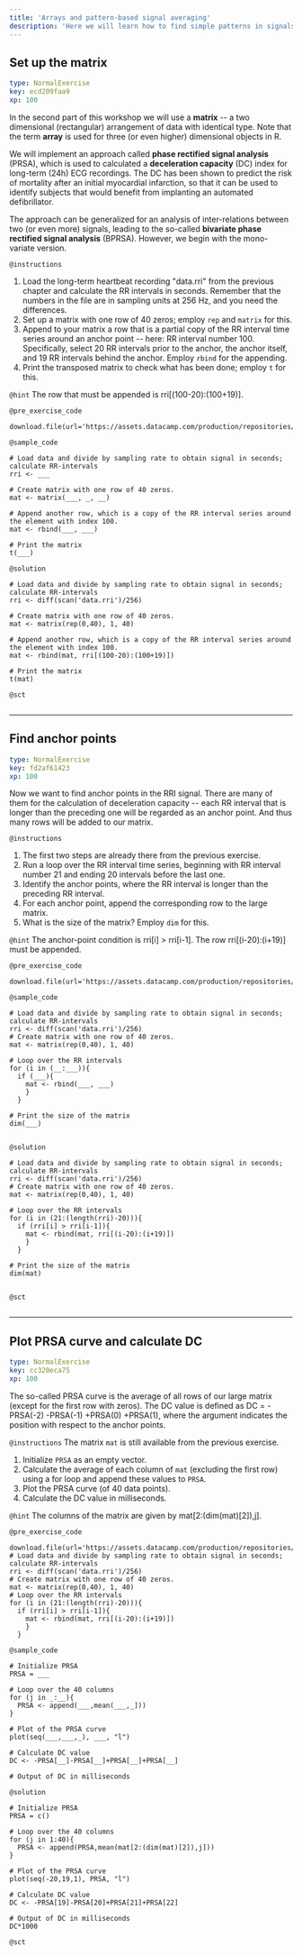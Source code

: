 ```yaml
---
title: 'Arrays and pattern-based signal averaging'
description: 'Here we will learn how to find simple patterns in signals and how to use them for further anylsis.'
---
```


## Set up the matrix

```yaml
type: NormalExercise
key: ecd209faa9
xp: 100
```

In the second part of this workshop we will use a **matrix** -- a two dimensional (rectangular) arrangement of data with identical type. Note that the term **array** is used for three (or even higher) dimensional objects in R.

We will implement an approach called **phase rectified signal analysis** (PRSA), which is used to calculated a **deceleration capacity** (DC) index for long-term (24h) ECG recordings. The DC has been shown to predict the risk of mortality after an initial myocardial infarction, so that it can be used to identify subjects that would benefit from implanting an automated defibrillator.

The approach can be generalized for an analysis of inter-relations between two (or even more) signals, leading to the so-called **bivariate phase rectified signal analysis** (BPRSA).  However, we begin with the mono-variate version.

`@instructions`
1. Load the long-term heartbeat recording "data.rri" from the previous chapter and calculate the RR intervals in seconds.  Remember that the numbers in the file are in sampling units at 256 Hz, and you need the differences.
2. Set up a matrix with one row of 40 zeros; employ ```rep``` and ```matrix``` for this.
3. Append to your matrix a row that is a partial copy of the RR interval time series around an anchor point -- here: RR interval number 100. Specifically, select 20 RR intervals prior to the anchor, the anchor itself, and 19 RR intervals behind the anchor. Employ ```rbind``` for the appending.
4. Print the transposed matrix to check what has been done; employ ```t``` for this.

`@hint`
The row that must be appended is rri[(100-20):(100+19)].

`@pre_exercise_code`
```{r}
download.file(url='https://assets.datacamp.com/production/repositories/4882/datasets/fefc3f655fd0c9fd6baeeb6528e68d9e55d57db4/SL196_1h.rri',destfile='data.rri')

```

`@sample_code`
```{r}
# Load data and divide by sampling rate to obtain signal in seconds; calculate RR-intervals
rri <- ___

# Create matrix with one row of 40 zeros.
mat <- matrix(___, _, __)

# Append another row, which is a copy of the RR interval series around the element with index 100.
mat <- rbind(___, ___)

# Print the matrix
t(___)

```

`@solution`
```{r}
# Load data and divide by sampling rate to obtain signal in seconds; calculate RR-intervals
rri <- diff(scan('data.rri')/256)

# Create matrix with one row of 40 zeros.
mat <- matrix(rep(0,40), 1, 40)

# Append another row, which is a copy of the RR interval series around the element with index 100.
mat <- rbind(mat, rri[(100-20):(100+19)])

# Print the matrix
t(mat)

```

`@sct`
```{r}

```

---

## Find anchor points

```yaml
type: NormalExercise
key: fd2af61423
xp: 100
```

Now we want to find anchor points in the RRI signal. There are many of them for the calculation of deceleration capacity -- each RR interval that is longer than the preceding one will be regarded as an anchor point. And thus many rows will be added to our matrix.

`@instructions`
1. The first two steps are already there from the previous exercise.
2. Run a loop over the RR interval time series, beginning with RR interval number 21 and ending 20 intervals before the last one.
3. Identify the anchor points, where the RR interval is longer than the preceding RR interval. 
4. For each anchor point, append the corresponding row to the large matrix.
5. What is the size of the matrix?  Employ ```dim``` for this.

`@hint`
The anchor-point condition is rri[i] > rri[i-1]. The row rri[(i-20):(i+19)] must be appended.

`@pre_exercise_code`
```{r}
download.file(url='https://assets.datacamp.com/production/repositories/4882/datasets/fefc3f655fd0c9fd6baeeb6528e68d9e55d57db4/SL196_1h.rri',destfile='data.rri')
```

`@sample_code`
```{r}
# Load data and divide by sampling rate to obtain signal in seconds; calculate RR-intervals
rri <- diff(scan('data.rri')/256)
# Create matrix with one row of 40 zeros.
mat <- matrix(rep(0,40), 1, 40)

# Loop over the RR intervals 
for (i in (__:___)){
  if (___){
    mat <- rbind(___, ___)
    }
  }

# Print the size of the matrix
dim(___)
     
```

`@solution`
```{r}
# Load data and divide by sampling rate to obtain signal in seconds; calculate RR-intervals
rri <- diff(scan('data.rri')/256)
# Create matrix with one row of 40 zeros.
mat <- matrix(rep(0,40), 1, 40)

# Loop over the RR intervals 
for (i in (21:(length(rri)-20))){
  if (rri[i] > rri[i-1]){
    mat <- rbind(mat, rri[(i-20):(i+19)])
    }
  }

# Print the size of the matrix
dim(mat)
           
```

`@sct`
```{r}

```

---

## Plot PRSA curve and calculate DC

```yaml
type: NormalExercise
key: cc320eca75
xp: 100
```

The so-called PRSA curve is the average of all rows of our large matrix (except for the first row with zeros).  The DC value is defined as DC = -PRSA(-2) -PRSA(-1) +PRSA(0) +PRSA(1), where the argument indicates the position with respect to the anchor points.

`@instructions`
The matrix ```mat``` is still available from the previous exercise.  
1. Initialize ```PRSA``` as an empty vector.
2. Calculate the average of each column of ```mat``` (excluding the first row) using a for loop and append these values to ```PRSA```.
2. Plot the PRSA curve (of 40 data points).
3. Calculate the DC value in milliseconds.

`@hint`
The columns of the matrix are given by mat[2:(dim(mat)[2]),j].

`@pre_exercise_code`
```{r}
download.file(url='https://assets.datacamp.com/production/repositories/4882/datasets/fefc3f655fd0c9fd6baeeb6528e68d9e55d57db4/SL196_1h.rri',destfile='data.rri')
# Load data and divide by sampling rate to obtain signal in seconds; calculate RR-intervals
rri <- diff(scan('data.rri')/256)
# Create matrix with one row of 40 zeros.
mat <- matrix(rep(0,40), 1, 40)
# Loop over the RR intervals 
for (i in (21:(length(rri)-20))){
  if (rri[i] > rri[i-1]){
    mat <- rbind(mat, rri[(i-20):(i+19)])
    }
  }
```

`@sample_code`
```{r}
# Initialize PRSA
PRSA = ___

# Loop over the 40 columns
for (j in _:__){
  PRSA <- append(___,mean(___,_]))
}

# Plot of the PRSA curve
plot(seq(___,___,_), ___, "l")

# Calculate DC value
DC <- -PRSA[__]-PRSA[__]+PRSA[__]+PRSA[__]

# Output of DC in milliseconds

```

`@solution`
```{r}
# Initialize PRSA
PRSA = c()

# Loop over the 40 columns
for (j in 1:40){
  PRSA <- append(PRSA,mean(mat[2:(dim(mat)[2]),j]))
}

# Plot of the PRSA curve
plot(seq(-20,19,1), PRSA, "l")

# Calculate DC value
DC <- -PRSA[19]-PRSA[20]+PRSA[21]+PRSA[22]

# Output of DC in milliseconds
DC*1000

```

`@sct`
```{r}

```
